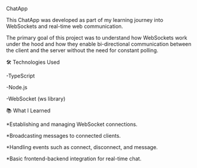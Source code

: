 ChatApp

This ChatApp was developed as part of my learning journey into WebSockets and real-time web communication.

The primary goal of this project was to understand how WebSockets work under the hood and how they enable bi-directional communication between the client and the server without the need for constant polling.

🛠️ Technologies Used

-TypeScript

-Node.js

-WebSocket (ws library)

📚 What I Learned

*Establishing and managing WebSocket connections.

*Broadcasting messages to connected clients.

*Handling events such as connect, disconnect, and message.

*Basic frontend-backend integration for real-time chat.
